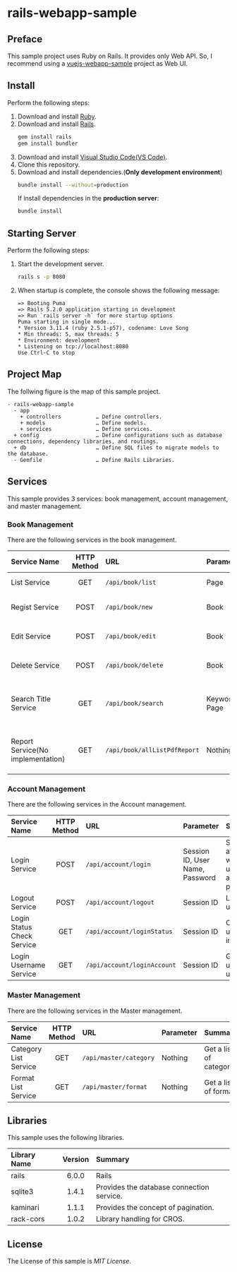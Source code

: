 # rails-webapp-sample

## Preface
This sample project uses Ruby on Rails. It provides only Web API. So, I recommend using a [vuejs-webapp-sample](https://github.com/ybkuroki/vuejs-webapp-sample) project as Web UI.

## Install
Perform the following steps:

1. Download and install [Ruby](https://www.ruby-lang.org/en/).
1. Download and install [Rails](https://rubyonrails.org/).
    ```bash
    gem install rails
    gem install bundler
    ```
1. Download and install [Visual Studio Code(VS Code)](https://code.visualstudio.com).
1. Clone this repository.
1. Download and install dependencies.(**Only development environment**)
    ```bash
    bundle install --without=production
    ```
    If install dependencies in the **production server**:
    ```bash
    bundle install
    ```

## Starting Server
Perform the following steps:

1. Start the development server.
    ```bash
    rails s -p 8080
    ```
1. When startup is complete, the console shows the following message:
    ```
    => Booting Puma
    => Rails 5.2.0 application starting in development 
    => Run `rails server -h` for more startup options
    Puma starting in single mode...
    * Version 3.11.4 (ruby 2.5.1-p57), codename: Love Song
    * Min threads: 5, max threads: 5
    * Environment: development
    * Listening on tcp://localhost:8080
    Use Ctrl-C to stop
    ```

## Project Map
The follwing figure is the map of this sample project.

```
- rails-webapp-sample
  - app
    + controllers           … Define controllers.
    + models                … Define models.
    + services              … Define services.
  + config                  … Define configurations such as database connections, dependency libraries, and routings.
  + db                      … Define SQL files to migrate models to the database.
  - Gemfile                 … Define Rails Libraries.
```

## Services
This sample provides 3 services: book management, account management, and master management.

### Book Management
There are the following services in the book management.

|Service Name|HTTP Method|URL|Parameter|Summary|
|:---|:---:|:---|:---|:---|
|List Service|GET|``/api/book/list``|Page|Get a list of books.|
|Regist Service|POST|``/api/book/new``|Book|Regist a book data.|
|Edit Service|POST|``/api/book/edit``|Book|Edit a book data.|
|Delete Service|POST|``/api/book/delete``|Book|Delete a book data.|
|Search Title Service|GET|``/api/book/search``|Keyword, Page|Search a title with  the specified keyword.|
|Report Service(No implementation)|GET|``/api/book/allListPdfReport``|Nothing|Output a list of books to the PDF file.|

### Account Management
There are the following services in the Account management.

|Service Name|HTTP Method|URL|Parameter|Summary|
|:---|:---:|:---|:---|:---|
|Login Service|POST|``/api/account/login``|Session ID, User Name, Password|Session authentication with username and password.|
|Logout Service|POST|``/api/account/logout``|Session ID|Logout a user.|
|Login Status Check Service|GET|``/api/account/loginStatus``|Session ID|Check if the user is logged in.|
|Login Username Service|GET|``/api/account/loginAccount``|Session ID|Get the login user's username.|

### Master Management
There are the following services in the Master management.

|Service Name|HTTP Method|URL|Parameter|Summary|
|:---|:---:|:---|:---|:---|
|Category List Service|GET|``/api/master/category``|Nothing|Get a list of categories.|
|Format List Service|GET|``/api/master/format``|Nothing|Get a list of formats.|

## Libraries
This sample uses the following libraries.

|Library Name|Version|Summary|
|:---|:---:|:---|
|rails|6.0.0|Rails|
|sqlite3|1.4.1|Provides the database connection service.|
|kaminari|1.1.1|Provides the concept of pagination.|
|rack-cors|1.0.2|Library handling for CROS.|

## License
The License of this sample is *MIT License*.
